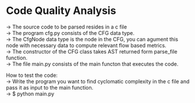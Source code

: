 # Code Quality Analysis
-> The source code to be parsed resides in a c file <br />
-> The program cfg.py consists of the CFG data type. <br />
-> The CfgNode data type is the node in the CFG, you can agument this node with necessary data to 
   compute relevant flow based metrics. <br />
-> The constructor of the CFG class takes AST returned form parse_file function. <br />
-> The file main.py consists of the main functon that executes the code. <br />

How to test the code: <br />
-> Write the program you want to find cyclomatic complexity in the c file and pass it as input to 
   the main function. <br />
-> $ python main.py   <br />
